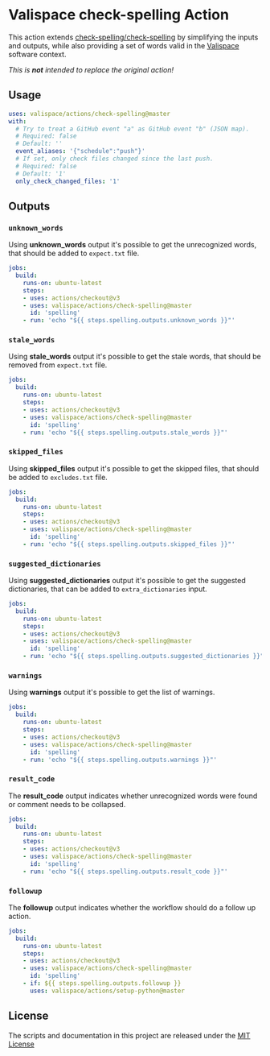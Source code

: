 # Valispace check-spelling Action

This action extends [check-spelling/check-spelling](https://github.com/check-spelling/check-spelling) by simplifying the inputs and outputs, while also providing a set of words valid in the [Valispace](https://www.valispace.com/) software context.

_This is **not** intended to replace the original action!_

## Usage

<!-- start usage -->
```yaml
uses: valispace/actions/check-spelling@master
with:
  # Try to treat a GitHub event "a" as GitHub event "b" (JSON map).
  # Required: false
  # Default: ''
  event_aliases: '{"schedule":"push"}'
  # If set, only check files changed since the last push.
  # Required: false
  # Default: '1'
  only_check_changed_files: '1'
```
<!-- end usage -->

## Outputs

### `unknown_words`

Using **unknown_words** output it's possible to get the unrecognized words, that should be added to `expect.txt` file.

```yaml
jobs:
  build:
    runs-on: ubuntu-latest
    steps:
    - uses: actions/checkout@v3
    - uses: valispace/actions/check-spelling@master
      id: 'spelling'
    - run: 'echo "${{ steps.spelling.outputs.unknown_words }}"'
```

### `stale_words`

Using **stale_words** output it's possible to get the stale words, that should be removed from `expect.txt` file.

```yaml
jobs:
  build:
    runs-on: ubuntu-latest
    steps:
    - uses: actions/checkout@v3
    - uses: valispace/actions/check-spelling@master
      id: 'spelling'
    - run: 'echo "${{ steps.spelling.outputs.stale_words }}"'
```

### `skipped_files`

Using **skipped_files** output it's possible to get the skipped files, that should be added to `excludes.txt` file.

```yaml
jobs:
  build:
    runs-on: ubuntu-latest
    steps:
    - uses: actions/checkout@v3
    - uses: valispace/actions/check-spelling@master
      id: 'spelling'
    - run: 'echo "${{ steps.spelling.outputs.skipped_files }}"'
```

### `suggested_dictionaries`

Using **suggested_dictionaries** output it's possible to get the suggested dictionaries, that can be added to `extra_dictionaries` input.

```yaml
jobs:
  build:
    runs-on: ubuntu-latest
    steps:
    - uses: actions/checkout@v3
    - uses: valispace/actions/check-spelling@master
      id: 'spelling'
    - run: 'echo "${{ steps.spelling.outputs.suggested_dictionaries }}"'
```

### `warnings`

Using **warnings** output it's possible to get the list of warnings.

```yaml
jobs:
  build:
    runs-on: ubuntu-latest
    steps:
    - uses: actions/checkout@v3
    - uses: valispace/actions/check-spelling@master
      id: 'spelling'
    - run: 'echo "${{ steps.spelling.outputs.warnings }}"'
```

### `result_code`

The **result_code** output indicates whether unrecognized words were found or comment needs to be collapsed.

```yaml
jobs:
  build:
    runs-on: ubuntu-latest
    steps:
    - uses: actions/checkout@v3
    - uses: valispace/actions/check-spelling@master
      id: 'spelling'
    - run: 'echo "${{ steps.spelling.outputs.result_code }}"'
```

### `followup`

The **followup** output indicates whether the workflow should do a follow up action.

```yaml
jobs:
  build:
    runs-on: ubuntu-latest
    steps:
    - uses: actions/checkout@v3
    - uses: valispace/actions/check-spelling@master
      id: 'spelling'
    - if: ${{ steps.spelling.outputs.followup }}
      uses: valispace/actions/setup-python@master
```

## License

The scripts and documentation in this project are released under the [MIT License](LICENSE)

